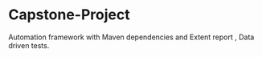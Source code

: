 # Capstone-Project
Automation framework with Maven dependencies and Extent report , Data driven tests.
